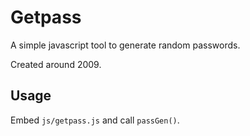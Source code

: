 # Getpass
A simple javascript tool to generate random passwords.

Created around 2009.

## Usage
Embed `js/getpass.js` and call `passGen()`.
